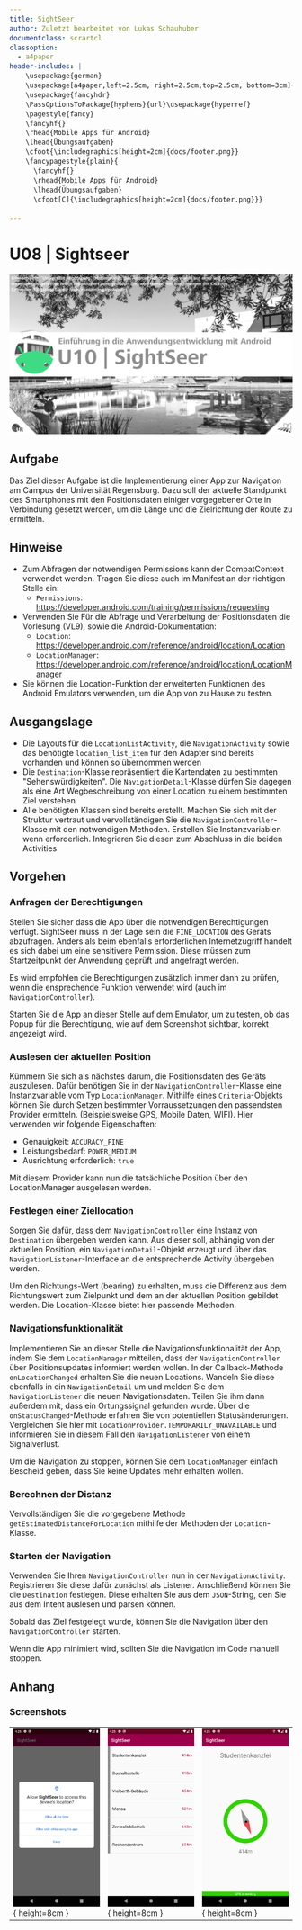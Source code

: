 ```yaml
---
title: SightSeer
author: Zuletzt bearbeitet von Lukas Schauhuber
documentclass: scrartcl
classoption:
  - a4paper
header-includes: |
    \usepackage{german} 
    \usepackage[a4paper,left=2.5cm, right=2.5cm,top=2.5cm, bottom=3cm]{geometry}
    \usepackage{fancyhdr}
    \PassOptionsToPackage{hyphens}{url}\usepackage{hyperref}
    \pagestyle{fancy}
    \fancyhf{}
    \rhead{Mobile Apps für Android}
    \lhead{Übungsaufgaben}
    \cfoot{\includegraphics[height=2cm]{docs/footer.png}}
    \fancypagestyle{plain}{
      \fancyhf{}
      \rhead{Mobile Apps für Android}
      \lhead{Übungsaufgaben}
      \cfoot[C]{\includegraphics[height=2cm]{docs/footer.png}}}
      
---
```


# U08 | Sightseer

![Cover für die zehnte Übungsaufgabe](./docs/cover.png)

## Aufgabe

Das Ziel dieser Aufgabe ist die Implementierung einer App zur Navigation am Campus der Universität Regensburg. Dazu soll der aktuelle Standpunkt des Smartphones mit den Positionsdaten einiger vorgegebener Orte in Verbindung gesetzt werden, um die Länge und die Zielrichtung der Route zu ermitteln.

## Hinweise

* Zum Abfragen der notwendigen Permissions kann der CompatContext verwendet werden. Tragen Sie diese auch im Manifest an der richtigen Stelle ein:
  * `Permissions`: https://developer.android.com/training/permissions/requesting
* Verwenden Sie Für die Abfrage und Verarbeitung der Positionsdaten die Vorlesung (VL9), sowie die Android-Dokumentation:
  * `Location`: https://developer.android.com/reference/android/location/Location
  * `LocationManager`: https://developer.android.com/reference/android/location/LocationManager
* Sie können die Location-Funktion der erweiterten Funktionen des Android Emulators verwenden, um die App von zu Hause zu testen. 

## Ausgangslage
* Die Layouts für die `LocationListActivity`, die `NavigationActivity` sowie das benötigte `location_list_item` für den Adapter sind bereits vorhanden und können so übernommen werden
* Die `Destination`-Klasse repräsentiert die Kartendaten zu bestimmten "Sehenswürdigkeiten". Die `NavigationDetail`-Klasse dürfen Sie dagegen als eine Art Wegbeschreibung von einer Location zu einem bestimmten Ziel verstehen
* Alle benötigten Klassen sind bereits erstellt. Machen Sie sich mit der Struktur vertraut und vervollständigen Sie die `NavigationController`-Klasse mit den notwendigen Methoden. Erstellen Sie Instanzvariablen wenn erforderlich. Integrieren Sie diesen zum Abschluss in die beiden Activities

## Vorgehen
### Anfragen der Berechtigungen 
Stellen Sie sicher dass die App über die notwendigen Berechtigungen verfügt. SightSeer muss in der Lage sein die `FINE_LOCATION` des Geräts abzufragen. Anders als beim ebenfalls erforderlichen Internetzugriff handelt es sich dabei um eine sensitivere Permission. Diese müssen zum Startzeitpunkt der Anwendung geprüft und angefragt werden.

Es wird empfohlen die Berechtigungen zusätzlich immer dann zu prüfen, wenn die ensprechende Funktion verwendet wird (auch im `NavigationController`).

Starten Sie die App an dieser Stelle auf dem Emulator, um zu testen, ob das Popup für die Berechtigung, wie auf dem Screenshot sichtbar, korrekt angezeigt wird.

### Auslesen der aktuellen Position
Kümmern Sie sich als nächstes darum, die Positionsdaten des Geräts auszulesen. Dafür benötigen Sie in der `NavigationController`-Klasse eine Instanzvariable vom Typ `LocationManager`.
Mithilfe eines `Criteria`-Objekts können Sie durch Setzen bestimmter Vorraussetzungen den passendsten Provider ermitteln. (Beispielsweise GPS, Mobile Daten, WIFI).
Hier verwenden wir folgende Eigenschaften:

* Genauigkeit: `ACCURACY_FINE`
* Leistungsbedarf: `POWER_MEDIUM`
* Ausrichtung erforderlich: `true`

Mit diesem Provider kann nun die tatsächliche Position über den LocationManager ausgelesen werden.

### Festlegen einer Ziellocation
Sorgen Sie dafür, dass dem `NavigationController` eine Instanz von `Destination` übergeben werden kann. Aus dieser soll, abhängig von der aktuellen Position, ein `NavigationDetail`-Objekt erzeugt und über das `NavigationListener`-Interface an die entsprechende Activity übergeben werden.

Um den Richtungs-Wert (bearing) zu erhalten, muss die Differenz aus dem Richtungswert zum Zielpunkt und dem an der aktuellen Position gebildet werden. Die Location-Klasse bietet hier passende Methoden.

### Navigationsfunktionalität
Implementieren Sie an dieser Stelle die Navigationsfunktionalität der App, indem Sie dem `LocationManager` mitteilen, dass der `NavigationController` über Positionsupdates informiert werden wollen.
In der Callback-Methode `onLocationChanged` erhalten Sie die neuen Locations. Wandeln Sie diese ebenfalls in ein `NavigationDetail` um und melden Sie dem `NavigationListener` die neuen Navigationsdaten. Teilen Sie ihm dann außerdem mit, dass ein Ortungssignal gefunden wurde.
Über die `onStatusChanged`-Methode erfahren Sie von potentiellen Statusänderungen. Vergleichen Sie hier mit `LocationProvider.TEMPORARILY_UNAVAILABLE` und informieren Sie in diesem Fall den `NavigationListener` von einem Signalverlust.

Um die Navigation zu stoppen, können Sie dem `LocationManager` einfach Bescheid geben, dass Sie keine Updates mehr erhalten wollen.

### Berechnen der Distanz
Vervollständigen Sie die vorgegebene Methode `getEstimatedDistanceForLocation` mithilfe der Methoden der `Location`-Klasse.

### Starten der Navigation
Verwenden Sie Ihren `NavigationController` nun in der `NavigationActivity`. Registrieren Sie diese dafür zunächst als Listener.
Anschließend können Sie die `Destination` festlegen. Diese erhalten Sie aus dem `JSON`-String, den Sie aus dem Intent auslesen und parsen können.

Sobald das Ziel festgelegt wurde, können Sie die Navigation über den `NavigationController` starten.

Wenn die App minimiert wird, sollten Sie die Navigation im Code manuell stoppen.

## Anhang
### Screenshots

| | | |
|-|-|-|
|![Screenshot der SightSeer-App](./docs/screenshot-1.png "Berechtigung"){ height=8cm } |![Screenshot der SightSeer-App](./docs/screenshot-2.png "LocationList Activity"){ height=8cm } |![Screenshot der SightSeer-App](./docs/screenshot-3.png "Navigation Activity"){ height=8cm } |

